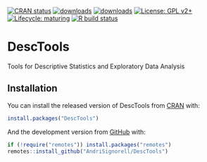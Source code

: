 
<!-- README.md is generated from README.Rmd. Please edit that file -->

<!-- badges: start -->

[![CRAN
status](https://www.r-pkg.org/badges/version-last-release/DescTools)](https://CRAN.R-project.org/package=DescTools)
[![downloads](https://cranlogs.r-pkg.org/badges/grand-total/DescTools)](https://CRAN.R-project.org/package=DescTools)
[![downloads](http://cranlogs.r-pkg.org/badges/last-week/DescTools)](https://CRAN.R-project.org/package=DescTools)
[![License: GPL
v2+](https://img.shields.io/badge/License-GPL%20v2+-blue.svg)](https://www.gnu.org/licenses/old-licenses/gpl-2.0.en.html)
[![Lifecycle:
maturing](https://img.shields.io/badge/lifecycle-maturing-blue.svg)](https://www.tidyverse.org/lifecycle/#maturing)
[![R build
status](https://github.com/AndriSignorell/DescTools/workflows/R-CMD-check/badge.svg)](https://github.com/AndriSignorell/DescTools/actions)
<!-- badges: end -->

# DescTools

Tools for Descriptive Statistics and Exploratory Data Analysis

## Installation

You can install the released version of DescTools from
[CRAN](https://CRAN.R-project.org) with:

``` r
install.packages("DescTools")
```

And the development version from [GitHub](https://github.com/) with:

``` r
if (!require("remotes")) install.packages("remotes")
remotes::install_github("AndriSignorell/DescTools")
```
